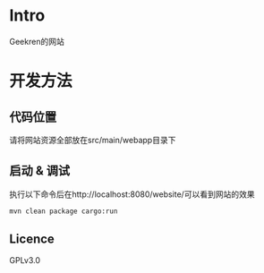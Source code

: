 # Intro
Geekren的网站

# 开发方法

## 代码位置

请将网站资源全部放在src/main/webapp目录下

## 启动 & 调试

执行以下命令后在http://localhost:8080/website/可以看到网站的效果

``` bash
mvn clean package cargo:run
```

## Licence

GPLv3.0
